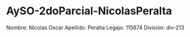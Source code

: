 # AySO-2doParcial-NicolasPeralta
Nombre: Nicolas Oscar
Apellido: Peralta
Legajo: 115674
División: div-213
